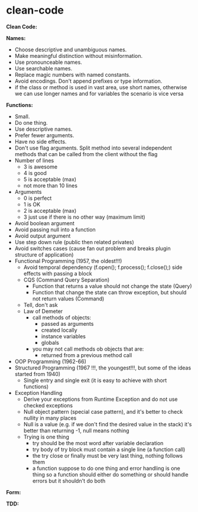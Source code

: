 # clean-code

**Clean Code:**  

**Names:**
- Choose descriptive and unambiguous names.
- Make meaningful distinction without misinformation.
- Use pronounceable names.
- Use searchable names.
- Replace magic numbers with named constants.
- Avoid encodings. Don't append prefixes or type information.
- if the class or method is used in vast area, use short names, otherwise we can use longer names
  and for variables the scenario is vice versa 

**Functions:**
- Small.  
- Do one thing.  
- Use descriptive names.  
- Prefer fewer arguments.  
- Have no side effects.  
- Don't use flag arguments. Split method into several independent methods that can be called from the client without the flag  
- Number of lines
    - 3 is awesome  
    - 4 is good  
    - 5 is acceptable (max)
    - not more than 10 lines  
- Arguments
    - 0 is perfect  
    - 1 is OK  
    - 2 is acceptable (max)
    - 3 just use if there is no other way (maximum limit)
- Avoid boolean argument  
- Avoid passing null into a function  
- Avoid output argument  
- Use step down rule (public then related privates)  
- Avoid switches cases (cause fan out problem and breaks plugin structure of application)
- Functional Programming (1957, the oldest!!!)
    - Avoid temporal dependency (f.open(); f.process(); f.close();) side effects with passing a block  
    - CQS (Command Query Separation)  
        - Function that returns a value should not change the state (Query)
        - Function that change the state can throw exception, but should not return values (Command)
    - Tell, don't ask
    - Law of Demeter
        - call methods of objects:
            - passed as arguments
            - created locally
            - instance variables
            - globals
        - you may not call methods ob objects that are:
            - returned from a previous method call 
- OOP Programming (1962-66)   
- Structured Programming (1967 !!!, the youngest!!!, but some of the ideas started from 1940)
    - Single entry and single exit (it is easy to achieve with short functions)   
- Exception Handling
    - Derive your exceptions from Runtime Exception and do not use checked exceptions
    - Null object pattern (special case pattern), and it's better to check nullity in many places
    - Null is a value (e.g. if we don't find the desired value in the stack) 
    it's better than returning -1, null means nothing 
    - Trying is one thing
        - try should be the most word after variable declaration
        - try body of try block must contain a single line (a function call)
        - the try close or finally must be very last thing, nothing follows them 
        - a function suppose to do one thing and error handling is one thing
        so a function should either do something or should handle errors but it shouldn't do both
    
**Form:**

**TDD:**

